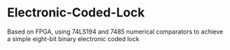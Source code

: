 # Electronic-Coded-Lock
Based on FPGA, using 74LS194 and 7485 numerical comparators to achieve a simple eight-bit binary electronic coded lock
